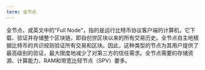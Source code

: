 ```yaml
---
term: 全节点
---
```


全节点，或英文中的"Full Node"，指的是运行比特币协议客户端的计算机，它下载、验证并存储整个区块链，即自创世区块以来的所有交易历史。全节点自主地根据比特币的共识规则验证所有交易和区块。因此，这种类型的节点为其用户提供了最高级别的验证，最大限度地减少了对第三方的信任需求。全节点需要的存储资源、计算能力、RAM和带宽比轻节点（SPV）要多。